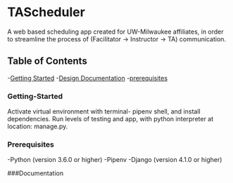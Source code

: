# TAScheduler

A web based scheduling app created for UW-Milwaukee affiliates, in order to streamline the process of (Facilitator -> Instructor -> TA) communication.

## Table of Contents

-[Getting Started](#Getting-Started)
-[Design Documentation](#Documentation)
-[prerequisites](#Prerequisites)

### Getting-Started

Activate virtual environment with terminal- pipenv shell, and install dependencies. Run levels of testing and app, with python interpreter at location: manage.py.

### Prerequisites

-Python (version 3.6.0 or higher)
-Pipenv 
-Django (version 4.1.0 or higher)

###Documentation
